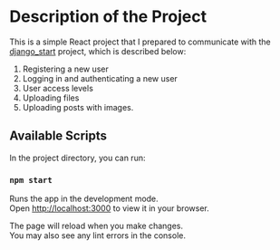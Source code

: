 # Description of the Project

This is a simple React project that I prepared to communicate with the [django_start](https://github.com/jalalsadeghi/django_start) project, which is described below:

1. Registering a new user
2. Logging in and authenticating a new user
3. User access levels
4. Uploading files
5. Uploading posts with images.

## Available Scripts

In the project directory, you can run:

### `npm start`

Runs the app in the development mode.\
Open [http://localhost:3000](http://localhost:3000) to view it in your browser.

The page will reload when you make changes.\
You may also see any lint errors in the console.

